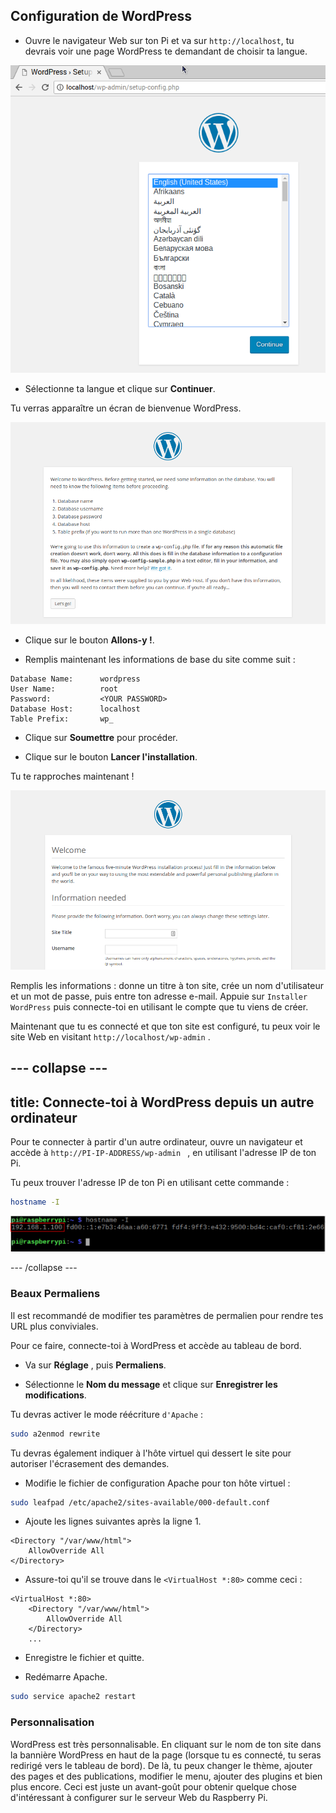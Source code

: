 ## Configuration de WordPress

+ Ouvre le navigateur Web sur ton Pi et va sur `http://localhost`, tu devrais voir une page WordPress te demandant de choisir ta langue.

![Sélection de la langue de WordPress](images/wordpress_language.png)

+ Sélectionne ta langue et clique sur **Continuer**.

Tu verras apparaître un écran de bienvenue WordPress.

![Écran d'accueil de WordPress](images/wordpress-welcome.png)

+ Clique sur le bouton **Allons-y !**.

+ Remplis maintenant les informations de base du site comme suit :

```
Database Name:      wordpress
User Name:          root
Password:           <YOUR PASSWORD>
Database Host:      localhost
Table Prefix:       wp_
```

+ Clique sur **Soumettre** pour procéder.

+ Clique sur le bouton **Lancer l'installation**.

Tu te rapproches maintenant !

![Écran d'accueil de WordPress](images/wp-info.png)

Remplis les informations : donne un titre à ton site, crée un nom d'utilisateur et un mot de passe, puis entre ton adresse e-mail. Appuie sur `Installer WordPress` puis connecte-toi en utilisant le compte que tu viens de créer.

Maintenant que tu es connecté et que ton site est configuré, tu peux voir le site Web en visitant `http://localhost/wp-admin` .

--- collapse ---
---
title: Connecte-toi à WordPress depuis un autre ordinateur
---

Pour te connecter à partir d'un autre ordinateur, ouvre un navigateur et accède à `http://PI-IP-ADDRESS/wp-admin ` , en utilisant l'adresse IP de ton Pi.

Tu peux trouver l'adresse IP de ton Pi en utilisant cette commande :

```bash
hostname -I
```

![nom d'hôte](images/hostname_annotated.png)

--- /collapse ---


### Beaux Permaliens

Il est recommandé de modifier tes paramètres de permalien pour rendre tes URL plus conviviales.

Pour ce faire, connecte-toi à WordPress et accède au tableau de bord.

+ Va sur **Réglage** , puis **Permaliens**.

+ Sélectionne le **Nom du message** et clique sur **Enregistrer les modifications**.

Tu devras activer le mode réécriture `d'Apache` :

```bash
sudo a2enmod rewrite
```

Tu devras également indiquer à l'hôte virtuel qui dessert le site pour autoriser l'écrasement des demandes.

+ Modifie le fichier de configuration Apache pour ton hôte virtuel :

```bash
sudo leafpad /etc/apache2/sites-available/000-default.conf
```

+ Ajoute les lignes suivantes après la ligne 1.

```
<Directory "/var/www/html">
    AllowOverride All
</Directory>
```

- Assure-toi qu'il se trouve dans le `<VirtualHost *:80>` comme ceci :

```
<VirtualHost *:80>
    <Directory "/var/www/html">
        AllowOverride All
    </Directory>
    ...
```

+ Enregistre le fichier et quitte.

+ Redémarre Apache.

```bash
sudo service apache2 restart
```

### Personnalisation

WordPress est très personnalisable. En cliquant sur le nom de ton site dans la bannière WordPress en haut de la page (lorsque tu es connecté, tu seras redirigé vers le tableau de bord). De là, tu peux changer le thème, ajouter des pages et des publications, modifier le menu, ajouter des plugins et bien plus encore. Ceci est juste un avant-goût pour obtenir quelque chose d'intéressant à configurer sur le serveur Web du Raspberry Pi.
